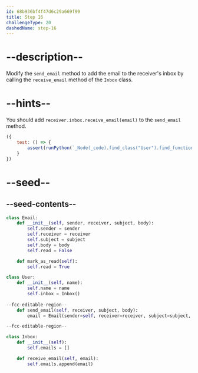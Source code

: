 ```yaml
---
id: 68b936bf4f47d6c29a669f99
title: Step 16
challengeType: 20
dashedName: step-16
---
```


# --description--

Modify the `send_email` method to add the email to the receiver's inbox by calling the `receive_email` method of the `Inbox` class.

# --hints--

You should add `receiver.inbox.receive_email(email)` to the `send_email` method.

```js
({
    test: () => {
        assert(runPython(`_Node(_code).find_class("User").find_function("send_email").has_stmt("receiver.inbox.receive_email(email)")`));
    }
})
```

# --seed--

## --seed-contents--

```py
class Email:
    def __init__(self, sender, receiver, subject, body):
        self.sender = sender
        self.receiver = receiver
        self.subject = subject
        self.body = body
        self.read = False

    def mark_as_read(self):
        self.read = True

class User:
    def __init__(self, name):
        self.name = name
        self.inbox = Inbox()
        
--fcc-editable-region--
    def send_email(self, receiver, subject, body):
        email = Email(sender=self, receiver=receiver, subject=subject, body=body)

--fcc-editable-region--

class Inbox:
    def __init__(self):
        self.emails = []

    def receive_email(self, email):
        self.emails.append(email)
```
